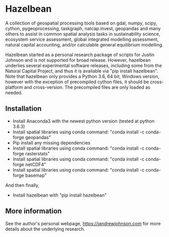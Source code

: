 # Hazelbean
A collection of geospatial processing tools based on gdal, numpy, scipy, cython, pygeoprocessing, taskgraph, natcap.invest, geopandas and many others to assist in common spatial analysis tasks in sustainability science, ecosystem service assessment, global integrated modelling assessment,  natural capital accounting, and/or calculable general equilibrium modelling.

Hazelbean started as a personal research package of scripts for Justin Johnson and is not supported for broad release. However, hazelbean underlies several experimental software releases, including some from the Natural Capital Project, and thus it is available via "pip install hazelbean". Note that hazelbean only provides a Python 3.6, 64 bit, Windows version, however with the exception of precompiled cython files, it should be cross-platform and cross-version. The precompiled files are only loaded as needed.


## Installation

- Install Anaconda3 with the newest python version (tested at python 3.6.3)
- Install spatial libraries using conda command: "conda install -c conda-forge geopandas"
- Pip install any missing dependencies
- Install spatial libraries using conda command: "conda install -c conda-forge rasterstats"
- Install spatial libraries using conda command: "conda install -c conda-forge netCDF4"
- Install spatial libraries using conda command: "conda install -c conda-forge basemap"

And then finally,
- Install hazelbean with "pip install hazelbean"

## More information
See the author's personal webpage, https://jandrewjohnson.com for more details about the underlying research.
